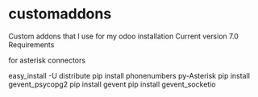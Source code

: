 customaddons
============

Custom addons that I use for my odoo installation Current version 7.0
Requirements

for asterisk connectors

easy_install -U distribute
pip install phonenumbers py-Asterisk
pip install gevent_psycopg2
pip install gevent
pip install gevent_socketio
